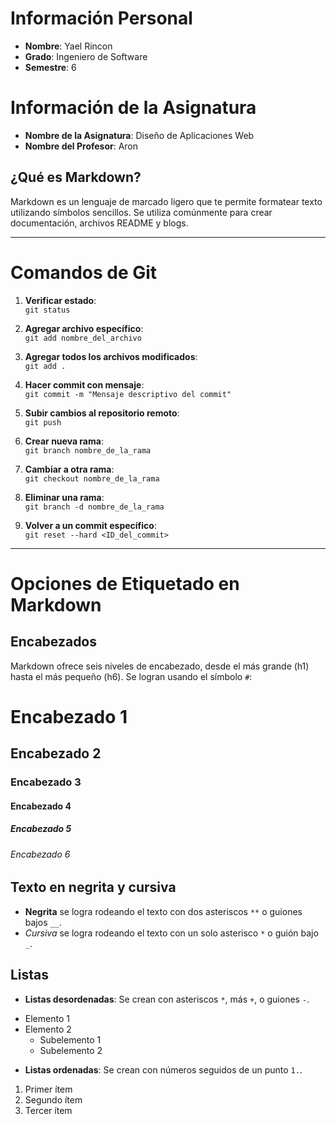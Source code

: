 # Información Personal
- **Nombre**: Yael Rincon
- **Grado**: Ingeniero de Software
- **Semestre**: 6

# Información de la Asignatura
- **Nombre de la Asignatura**: Diseño de Aplicaciones Web
- **Nombre del Profesor**: Aron

## ¿Qué es Markdown?
Markdown es un lenguaje de marcado ligero que te permite formatear texto utilizando símbolos sencillos. Se utiliza comúnmente para crear documentación, archivos README y blogs.

---

# Comandos de Git

1. **Verificar estado**:  
   `git status`

2. **Agregar archivo específico**:  
   `git add nombre_del_archivo`

3. **Agregar todos los archivos modificados**:  
   `git add .`

4. **Hacer commit con mensaje**:  
   `git commit -m "Mensaje descriptivo del commit"`

5. **Subir cambios al repositorio remoto**:  
   `git push`

6. **Crear nueva rama**:  
   `git branch nombre_de_la_rama`

7. **Cambiar a otra rama**:  
   `git checkout nombre_de_la_rama`

8. **Eliminar una rama**:  
   `git branch -d nombre_de_la_rama`

9. **Volver a un commit específico**:  
   `git reset --hard <ID_del_commit>`

---

# Opciones de Etiquetado en Markdown

## Encabezados

Markdown ofrece seis niveles de encabezado, desde el más grande (h1) hasta el más pequeño (h6). Se logran usando el símbolo `#`:

# Encabezado 1  
## Encabezado 2  
### Encabezado 3  
#### Encabezado 4  
##### Encabezado 5  
###### Encabezado 6  

## Texto en negrita y cursiva

- **Negrita** se logra rodeando el texto con dos asteriscos `**` o guiones bajos `__`.
- *Cursiva* se logra rodeando el texto con un solo asterisco `*` o guión bajo `_`.

## Listas

- **Listas desordenadas**: Se crean con asteriscos `*`, más `+`, o guiones `-`.

* Elemento 1  
* Elemento 2  
  * Subelemento 1  
  * Subelemento 2  

- **Listas ordenadas**: Se crean con números seguidos de un punto `1.`.

1. Primer ítem  
2. Segundo ítem  
3. Tercer ítem
